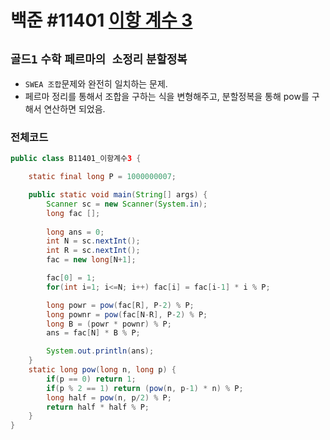 # 백준 #11401 [이항 계수 3](https://www.acmicpc.net/problem/11401)
`골드1` `수학` `페르마의 소정리` `분할정복`
---
- `SWEA 조합`문제와 완전히 일치하는 문제.
- 페르마 정리를 통해서 조합을 구하는 식을 변형해주고, 분할정복을 통해 pow를 구해서 연산하면 되었음.

### 전체코드
```java
public class B11401_이항계수3 {

	static final long P = 1000000007;

	public static void main(String[] args) {
		Scanner sc = new Scanner(System.in);
		long fac [];
		
        long ans = 0;
        int N = sc.nextInt();
        int R = sc.nextInt();
        fac = new long[N+1];

        fac[0] = 1;
        for(int i=1; i<=N; i++) fac[i] = fac[i-1] * i % P;

        long powr = pow(fac[R], P-2) % P;
        long pownr = pow(fac[N-R], P-2) % P;
        long B = (powr * pownr) % P;
        ans = fac[N] * B % P;

        System.out.println(ans);
	}
	static long pow(long n, long p) {
		if(p == 0) return 1;
		if(p % 2 == 1) return (pow(n, p-1) * n) % P;
		long half = pow(n, p/2) % P;
		return half * half % P;
	}
}
```
